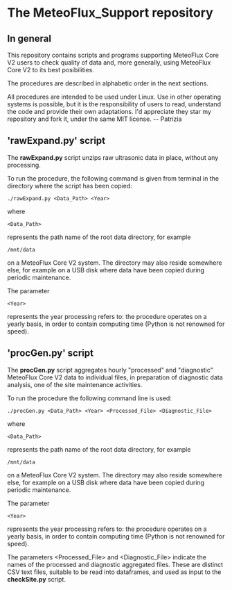# The MeteoFlux_Support repository

## In general

This repository contains scripts and programs supporting MeteoFlux Core V2 users to check quality of data and, more generally, using MeteoFlux Core V2 to its best posibilities.

The procedures are described in alphabetic order in the next sections.

All procedures are intended to be used under Linux. Use in other operating systems is possible, but it is the responsibility of users to read, understand the code and provide their own adaptations. I'd appreciate they star my repository and fork it, under the same MIT license. -- Patrizia

## 'rawExpand.py' script

The **rawExpand.py** script unzips raw ultrasonic data in place, without any processing.

To run the procedure, the following command is given from terminal in the directory where the script has been copied:

    ./rawExpand.py <Data_Path> <Year>

where

    <Data_Path>

represents the path name of the root data directory, for example

    /mnt/data

on a MeteoFlux Core V2 system. The directory may also reside somewhere else, for example on a USB disk where data have been copied during periodic maintenance.

The parameter

    <Year>

represents the year processing refers to: the procedure operates on a yearly basis, in order to contain computing time (Python is not renowned for speed).

## 'procGen.py' script

The **procGen.py** script aggregates hourly "processed" and "diagnostic" MeteoFlux Core V2 data to individual files, in preparation of diagnostic data analysis, one of the site maintenance activities.

To run the procedure the following command line is used:

    ./procGen.py <Data_Path> <Year> <Processed_File> <Diagnostic_File>

where

    <Data_Path>

represents the path name of the root data directory, for example

    /mnt/data

on a MeteoFlux Core V2 system. The directory may also reside somewhere else, for example on a USB disk where data have been copied during periodic maintenance.

The parameter

    <Year>

represents the year processing refers to: the procedure operates on a yearly basis, in order to contain computing time (Python is not renowned for speed).

The parameters <Processed_File> and <Diagnostic_File> indicate the names of the processed and diagnostic aggregated files. These are distinct CSV text files, suitable to be read into dataframes, and used as input to the **checkSite.py** script.


